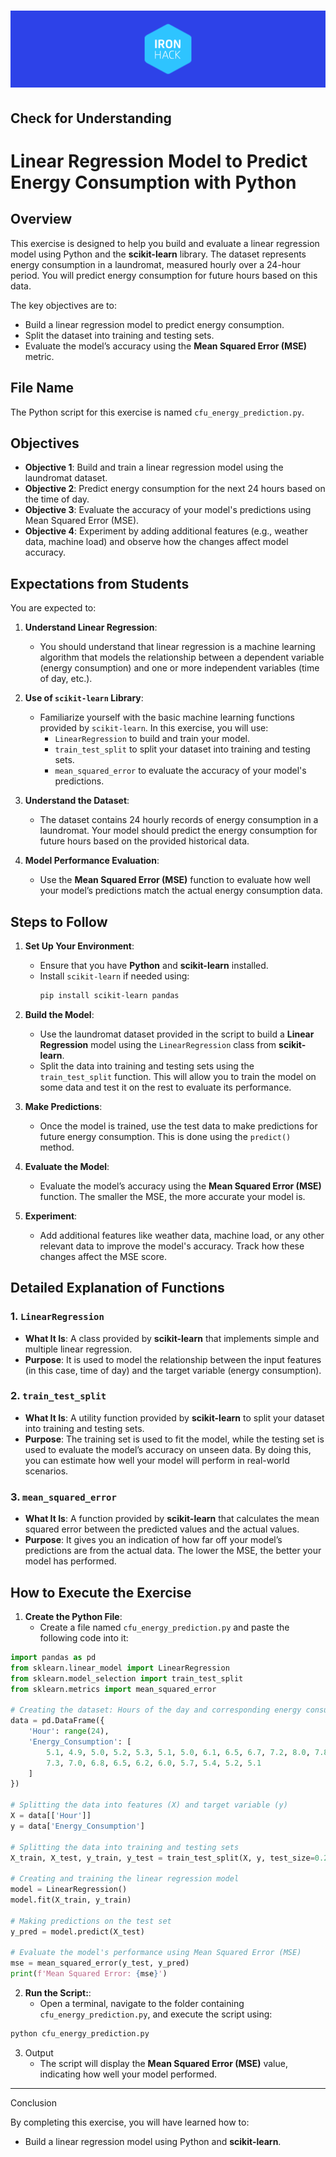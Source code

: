 <h1 align="center">
  <a href="https://github.com/dzc1/ironhack-amazon-april-2024-class-repo">
    <img src="../../../assets/imgs/banner.png" alt="Read Me banner - With logo of Ironhack">
  </a>
</h1>

## Check for Understanding

# Linear Regression Model to Predict Energy Consumption with Python

## Overview

This exercise is designed to help you build and evaluate a linear regression model using Python and the **scikit-learn** library. The dataset represents energy consumption in a laundromat, measured hourly over a 24-hour period. You will predict energy consumption for future hours based on this data.

The key objectives are to:

- Build a linear regression model to predict energy consumption.
- Split the dataset into training and testing sets.
- Evaluate the model’s accuracy using the **Mean Squared Error (MSE)** metric.

## File Name

The Python script for this exercise is named `cfu_energy_prediction.py`.

## Objectives

- **Objective 1**: Build and train a linear regression model using the laundromat dataset.
- **Objective 2**: Predict energy consumption for the next 24 hours based on the time of day.
- **Objective 3**: Evaluate the accuracy of your model's predictions using Mean Squared Error (MSE).
- **Objective 4**: Experiment by adding additional features (e.g., weather data, machine load) and observe how the changes affect model accuracy.

## Expectations from Students

You are expected to:

1. **Understand Linear Regression**:

   - You should understand that linear regression is a machine learning algorithm that models the relationship between a dependent variable (energy consumption) and one or more independent variables (time of day, etc.).

2. **Use of `scikit-learn` Library**:

   - Familiarize yourself with the basic machine learning functions provided by `scikit-learn`. In this exercise, you will use:
     - `LinearRegression` to build and train your model.
     - `train_test_split` to split your dataset into training and testing sets.
     - `mean_squared_error` to evaluate the accuracy of your model's predictions.

3. **Understand the Dataset**:

   - The dataset contains 24 hourly records of energy consumption in a laundromat. Your model should predict the energy consumption for future hours based on the provided historical data.

4. **Model Performance Evaluation**:
   - Use the **Mean Squared Error (MSE)** function to evaluate how well your model’s predictions match the actual energy consumption data.

## Steps to Follow

1. **Set Up Your Environment**:

   - Ensure that you have **Python** and **scikit-learn** installed.
   - Install `scikit-learn` if needed using:
     ```bash
     pip install scikit-learn pandas
     ```

2. **Build the Model**:

   - Use the laundromat dataset provided in the script to build a **Linear Regression** model using the `LinearRegression` class from **scikit-learn**.
   - Split the data into training and testing sets using the `train_test_split` function. This will allow you to train the model on some data and test it on the rest to evaluate its performance.

3. **Make Predictions**:

   - Once the model is trained, use the test data to make predictions for future energy consumption. This is done using the `predict()` method.

4. **Evaluate the Model**:

   - Evaluate the model’s accuracy using the **Mean Squared Error (MSE)** function. The smaller the MSE, the more accurate your model is.

5. **Experiment**:
   - Add additional features like weather data, machine load, or any other relevant data to improve the model's accuracy. Track how these changes affect the MSE score.

## Detailed Explanation of Functions

### 1. `LinearRegression`

- **What It Is**: A class provided by **scikit-learn** that implements simple and multiple linear regression.
- **Purpose**: It is used to model the relationship between the input features (in this case, time of day) and the target variable (energy consumption).

### 2. `train_test_split`

- **What It Is**: A utility function provided by **scikit-learn** to split your dataset into training and testing sets.
- **Purpose**: The training set is used to fit the model, while the testing set is used to evaluate the model’s accuracy on unseen data. By doing this, you can estimate how well your model will perform in real-world scenarios.

### 3. `mean_squared_error`

- **What It Is**: A function provided by **scikit-learn** that calculates the mean squared error between the predicted values and the actual values.
- **Purpose**: It gives you an indication of how far off your model’s predictions are from the actual data. The lower the MSE, the better your model has performed.

## How to Execute the Exercise

1. **Create the Python File**:
   - Create a file named `cfu_energy_prediction.py` and paste the following code into it:

```python
import pandas as pd
from sklearn.linear_model import LinearRegression
from sklearn.model_selection import train_test_split
from sklearn.metrics import mean_squared_error

# Creating the dataset: Hours of the day and corresponding energy consumption
data = pd.DataFrame({
    'Hour': range(24),
    'Energy_Consumption': [
        5.1, 4.9, 5.0, 5.2, 5.3, 5.1, 5.0, 6.1, 6.5, 6.7, 7.2, 8.0, 7.8, 7.5,
        7.3, 7.0, 6.8, 6.5, 6.2, 6.0, 5.7, 5.4, 5.2, 5.1
    ]
})

# Splitting the data into features (X) and target variable (y)
X = data[['Hour']]
y = data['Energy_Consumption']

# Splitting the data into training and testing sets
X_train, X_test, y_train, y_test = train_test_split(X, y, test_size=0.2, random_state=42)

# Creating and training the linear regression model
model = LinearRegression()
model.fit(X_train, y_train)

# Making predictions on the test set
y_pred = model.predict(X_test)

# Evaluate the model's performance using Mean Squared Error (MSE)
mse = mean_squared_error(y_test, y_pred)
print(f'Mean Squared Error: {mse}')
```

2. **Run the Script:**:
   - Open a terminal, navigate to the folder containing `cfu_energy_prediction.py`, and execute the script using:

```bash
python cfu_energy_prediction.py
```

3. Output
   - The script will display the **Mean Squared Error (MSE)** value, indicating how well your model performed.

---

Conclusion

By completing this exercise, you will have learned how to:

- Build a linear regression model using Python and **scikit-learn**.

